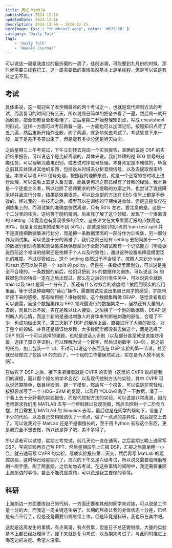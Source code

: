 ```yaml
---
title: 周记 Week24
publishDate: 2024-12-16
updatedDate: 2024-12-16
description: 2024-12-09 ~ 2024-12-15.
heroImage: {src : "thumbnail.webp", color: '#673C2B' }
category: 'Daily Talk'
tags:
    - 'Daily Talk'
    - 'Weekly Journal'
---
```


可以说这一周是我度过的最折磨的一周了，往前追溯，可能要到九月份的时候，那时候需要三线程打工，这一周需要做的事情虽然基本上是单线程，但是可以说是有过之无不及。

## 考试

具体来说，这一周迎来了本学期最难的两个考试之一，也就是现代控制方法的考试，而我复习的时间只有三天。所以说周日简单的把全书看了一遍，然后周一就开始刷题，把全部题目全都看懂了，之后星期二开始整理知识点，写成 cheatsheet 的形式，这样一方面可以考前再看一遍，一方面也可以加深记忆。按照知识点背了五六遍，然后重新开始作业题，刷了两遍，就急匆匆去考试了。考试感觉下来一般，属于是差不多答出来了，但是能有多少分还是听天由命。

之后星期三上午考完试，下午立刻转去完成一个实验报告，准确的说是 DSP 的实验结果报告。可以说这个是比较离谱的，具体来说，我们处理的是 EEG 信号的分类任务，可以理解为脑电识别，或者说时序信号处理。本身肯定是不难做的，毕竟之前其实处理过其他的东西，包括说从时域去分析音频信号，以及去提取频率特征。本来可以说 EEG 信号处理，按照我的理解来说，就是一个正常的在时域上进行处理，可以说看上去是人畜无害，而且更何况之前已经有了音频的经验。我本身是一个连接主义者，所以也除了老师要求的特征提取的方案之外，也尝试了直接降采样并且进行分类，结果是效果很差。可以说全部的方法在 EEG 信号上都是不奏效的，经过我的一些技巧之后，模型可以在训练的早期快速收敛，但是这是仅仅在训练集上的，而测试集的准确度依然离谱，只有 50% 左右。要注意的是，这是一个二分类的任务，这约等于随机猜测。后来我了解了这个领域，发现了一个很离谱的 setting（毕竟我也有复现很多的论文，这些论文在文章里面汇报的点数高达 99%，但是复现出来的结果不到 50%），那就是他们的训练的 train test split 并不是直接把数据集进行划分，而是把一条数据里面的一部分作为训练集，另一部分作为测试集。可以说是十分的离谱了，我们之前已经有 setting 去把同属于一个人的数据分到训练集和测试集来确保模型对于全部的被试都有一个记忆能力（毕竟据说目前这个领域的结果还是依赖于个人以及时效性），通过这种设置来降低模型泛化的难度。不过尽管如此，这个 setting 依然过于不合理了。按照人来划分 train 和 test 还可以说只是一个 split 的 policy，但是在一条数据里面划分，可以说是完全不合理的。一条数据的前后，他们只把前 3s 的数据作为训练，可以说这 3s 的数据包含的特征一定在之后出现过，那么在之后的分类任务中，可以说完全就是 train 以及 test 是同一个分布了，那还有什么过拟合的难度呢？放回到现实的应用里面，等于说这种脑电的“读心”操作，需要被试先说出来自己刚才的感受，才能判断接下来的感受，那有啥用呢？堪称弱智。这个数据集叫做 DEAP，感觉读者看后可以避雷，而这个数据集作为 EEG 领域最流行的数据集之一，居然还有大量的人去刷，而且乐此不疲，实在是难以让人接受。之后换了一个别的数据集，DEAP 是判断人的心情，而这个新的是通过刺激人的身体来判断被刺激的部位，合理了不少，也成功做出来了。第二天到了 DSP 的展示上面，直接进行了大量的批驳，对于整个的领域。并且还是惊讶地发现，大多数同学都没有去做这个，而是选择了 DSP 的另一个可以选择的课题，也就是说话人识别（以及部分甚至就是直接炒冷饭，选择了孤立字识别，可以理解为说一个数字，然后识别数字（0~9），是之前的任务，加上包装一个 UI，不过可以说这个东西我在 DSP 实验的第一节课，甚至就已经做完了包括 UI 的东西了，一个组的工作量居然如此，实在是令人摸不到头脑）。

在做完了 DSP 之后，接下来紧接着就是 CVPR 的实验（这里的 CVPR 说的是我们的课程，而非那个知名的学术会议）以及现代控制方法的实验，其中 CVPR 可以说还算简单，做目标检测，跑一下模型，然后写一个报告，可以说是非常轻松，按照要求写了一个 HOG+SVM 的复现，以及用 YOLOv8 跑了一下数据，凑了一个看上去十分好看的实验报告。而现代控制方法的实验，可以说是非常离谱，因为老师要求我们用 MATLAB 去写一个控制器以及观测器，然后去控制一个二阶倒立摆，并且需要用 MATLAB 的 Simulink 去写。最后也是在同学的帮助下，借鉴了不少的代码，以及自己又稍微调优了一点点，做了一点点的差异性，然后提交上去了。可以说我对于 MatLab 还是不是很擅长的，至于用 Python 去写这个东西，更是我完全不想去做，所以还是算了吧，差不多得了。

所以读者可以试想，星期三考完试，前几天也一直在通宵，之后星期三晚上通宵写 DSP，写完实验再自己写 PPT，然后星期四早上汇报 DSP，汇报之后简单睡一小会，就去通宵写 CVPR 的实验，写成实验报告第二天交，然后再写 MatLab 的现控实验，这时候已经星期六了。周六的下午又是六级考试，所以说又需要临阵磨枪刷一刷手感，刷了两套题，之后匆匆去考试。在这些事情的间隙中，我还需要兼顾上海那边的事情，甚至不能说是兼顾，可以说是我主要做的事情。

## 科研

上海那边一方面要改自己的代码，一方面还要和其他的同学来对接，可以说是工作量十分的大，而我这一周关键还生病了，长期的熬夜让我的身体状态十分差，已经是有点不行了，但是还是需要带病继续工作，但是毕竟是科研，我也乐在其中吧。

这就是这周发生的事情，有点离谱，有点劳累，但是日子总还要继续。大量的实验基本上都已经处理掉了，接下来就是复习考试，以及期末考试了。与此同时推进上海这边的进度。希望人没事。